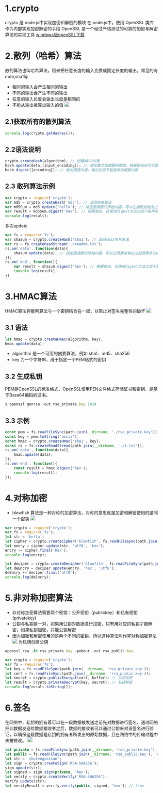 # 1.crypto
crypto 是 node.js中实现加密和解密的模块 在 node.js中，使用 OpenSSL 类库作为内部实现加密解密的手段 OpenSSL 是一个经过严格测试的可靠的加密与解密算法的实现工具
[windows版openSSL下载](https://dl.pconline.com.cn/download/355862-1.html)

# 2.散列（哈希）算法
散列算法也叫哈希算法，用来把任意长度的输入变换成固定长度的输出，常见的有md5,sha1等
- 相同的输入会产生相同的输出
- 不同的输出会产生不同的输出
- 任意的输入长度会输出长度是相同的
- 不能从输出推算出输入的值
![](/public/images/md5.jpg)

## 2.1获取所有的散列算法
```javascript
console.log(crypto.getHashes());
```
## 2.2语法说明
```javascript
crypto.createHash(algorithm); // 创建HASH对象
hash.update(data,[input_encoding]); // 增加要添加摘要的数据，摘要输出前可以使用多次 update
hash.digest([encoding]); // 输出摘要内容，输出后则不能再添加摘要内容
```
## 2.3 散列算法示例
```javascript
var crypto = require('crypto');
var md5 = crypto.createHash('md5'); // 返回哈希算法
var md5Sum = md5.update('hello'); // 指定要摘要的原始内容，可以在摘要被输出之前使用多次update方法来添加摘要内容
var result = md5Sum.digest('hex'); // 摘要输出，在使用digest方法之后不能再向hash对象追加摘要内容。
console.log(result);
```
多次update
```javascript
var fs = require('fs');
var shasum = crypto.createHash('sha1'); // 返回sha1哈希算法
var rs = fs.createReadStream('./readme.txt');
rs.on('data', function(data){
    shasum.update(data); // 指定要摘要的原始内容，可以在摘要被输出之前使用多次update方法来添加摘要内容
});
rs.on('end', function(){
    var result = shasum.digest('hex'); // 摘要输出，在使用digest方法之后不能再向hash对象追加摘要内容。
    console.log(result);
})
```
# 3.HMAC算法
HMAC算法将散列算法与一个密钥结合在一起，以阻止对签名完整性的破坏
![](/public/images/hmac.gif)
## 3.1 语法
```javascript
let hmac = crypto.createHmac(algorithm, key);
hmac.update(data);
```
- algorithm 是一个可用的摘要算法，例如 sha1、md5、sha256
- key 为一个字符串，用于指定一个PEM格式的密钥
## 3.2 生成私钥
PEM是OpenSSL的标准格式，OpenSSL使用PEN文件格式存储证书和密钥，是基于Base64编码的证书。
```javascript
$ openssl genrsa -out rsa_private.key 1024
```
## 3.3 示例
```javascript
const pem = fs.readFileSync(path.join(__dirname, './rsa_private.key'));
const key = pem.toString('ascii');
const hmac = crypto.createHmac('sha1', key);
const rs = fs.createReadStream(path.join(__dirname, './1.txt'));
rs.on('data', function(data){
    hmac.update(data);
});
rs.on('end', function(){
    const result = hmac.digest('hex');
    console.log(result);
});
```
# 4.对称加密
- blowfish 算法是一种对称的加密算法，对称的意思就是加密和解密使用的是同一个密钥
![](/public/images/encry.jpg)
```javascript
var crypto = require('crypto');
var fs = require('fs');
let str = 'hello';
let cipher = crypto.createCipher('blowfish', fs.readFileSync(path.join(__dirname, 'rsa_private.key')));
let encry = cipher.update(str, 'utf8', 'hex');
encry += cipher.final('hex');
console.log(encry);

let deciper = crypto.createDecipher('blowfish', fs.readFileSync(path.join(__dirname, 'rsa_private.key')));
let deEncry = deciper.update(encry, 'hex', 'utf8');
deEncry += deciper.final('utf8');
console.log(deEncry);
```
# 5.非对称加密算法
- 非对称加密算法需要两个密钥：公开密钥（publickey）和私有密钥(privatekey)
- 公钥与私钥是一对，如果用公钥对数据进行加密，只有用对应的私钥才能解密，如果私钥加密，只能公钥解密
- 因为加密和解密使用的是两个不同的密钥，所以这种算法叫作非对称加密算法
![](/public/images/rsa.jpg)
为私钥创建公钥
```javascript
openssl rsa -in rsa_private.key -pubout -out rsa_public.key
```
```javascript
var crypto = require('crypto');
var fs = require('fs');
let key = fs.readFileSync(path.join(__dirname, 'rsa_private.key'));
let cert = fs.readFileSync(path.join(__dirname, 'rsa_public.key'));
let secret = crypto.publicEncrypt(cert, buffer); // 公钥加密
let result = crypto.privateDecrypt(key, secret); // 私钥解密
console.log(result.toString());
```
# 6.签名
在网络中，私钥的拥有着可以在一段数据被发送之前先对数据进行签名，通过网络把此数据发送给数据接收者之后，数据的接收者可以通过公钥来对该签名进行验证，以确保这段数据是私钥的拥有者所发出的原始数据，且在网络中的传输过程中未被修改。
![](/public/images/sign.gif)
```javascript
let private = fs.readFileSync(path.join(__dirname, 'rsa_private.key'), 'ascii');
let public = fs.readFileSync(path.join(__dirname, 'rsa_public.key'), 'ascii');
let str = 'zhufengpeixun';
let sign = crypto.createSign('RSA-SHA256');
sign.update(str);
let signed = sign.sign(private, 'hex');
let verify = crypto.createVerify('RSA-SHA256');
verify.update(str);
let verifyResult = verify.verify(public, signed, 'hex'); // true
```
